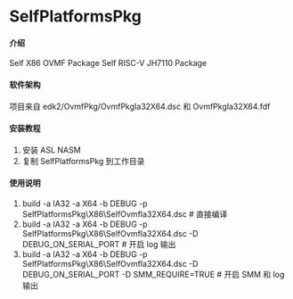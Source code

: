 # SelfPlatformsPkg

#### 介绍
Self X86 OVMF Package
Self RISC-V JH7110 Package

#### 软件架构
项目来自 edk2/OvmfPkg/OvmfPkgIa32X64.dsc 和 OvmfPkgIa32X64.fdf


#### 安装教程

1.  安装 ASL NASM
2.  复制 SelfPlatformsPkg 到工作目录

#### 使用说明

1.  build -a IA32 -a X64 -b DEBUG -p SelfPlatformsPkg\X86\SelfOvmfIa32X64.dsc # 直接编译
2.  build -a IA32 -a X64 -b DEBUG -p SelfPlatformsPkg\X86\SelfOvmfIa32X64.dsc -D DEBUG_ON_SERIAL_PORT # 开启 log 输出
3.  build -a IA32 -a X64 -b DEBUG -p SelfPlatformsPkg\X86\SelfOvmfIa32X64.dsc -D DEBUG_ON_SERIAL_PORT -D SMM_REQUIRE=TRUE # 开启 SMM 和 log 输出